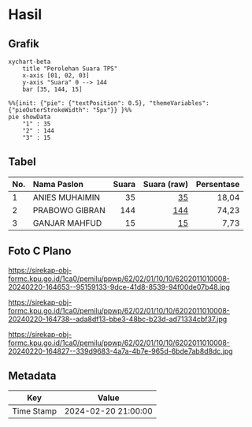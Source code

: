 # Hasil

## Grafik

```mermaid
xychart-beta
    title "Perolehan Suara TPS"
    x-axis [01, 02, 03]
    y-axis "Suara" 0 --> 144
    bar [35, 144, 15]
```

```mermaid
%%{init: {"pie": {"textPosition": 0.5}, "themeVariables": {"pieOuterStrokeWidth": "5px"}} }%%
pie showData
    "1" : 35
    "2" : 144
    "3" : 15
```

## Tabel

| No. | Nama Paslon    | Suara | Suara (raw) | Persentase |
|:--- |:-------------- | -----:| -----------:| ----------:|
| 1   | ANIES MUHAIMIN | 35    | [35][p-1]   | 18,04      |
| 2   | PRABOWO GIBRAN | 144   | [144][p-2]  | 74,23      |
| 3   | GANJAR MAHFUD  | 15    | [15][p-3]   | 7,73       |


[p-1]: https://github.com/gigit-pemilu/pemilu-2024-62-kalimantan-tengah/blob/main/pilpres/hitung-suara/sub/62-kalimantan-tengah/sub/02-kotawaringin-timur/sub/01-kota-besi/sub/1010-kota-besi-hilir/sub/008-tps/sub/paslon-1.txt
[p-2]: https://github.com/gigit-pemilu/pemilu-2024-62-kalimantan-tengah/blob/main/pilpres/hitung-suara/sub/62-kalimantan-tengah/sub/02-kotawaringin-timur/sub/01-kota-besi/sub/1010-kota-besi-hilir/sub/008-tps/sub/paslon-2.txt
[p-3]: https://github.com/gigit-pemilu/pemilu-2024-62-kalimantan-tengah/blob/main/pilpres/hitung-suara/sub/62-kalimantan-tengah/sub/02-kotawaringin-timur/sub/01-kota-besi/sub/1010-kota-besi-hilir/sub/008-tps/sub/paslon-3.txt

## Foto C Plano

https://sirekap-obj-formc.kpu.go.id/1ca0/pemilu/ppwp/62/02/01/10/10/6202011010008-20240220-164653--95159133-9dce-41d8-8539-94f00de07b48.jpg

https://sirekap-obj-formc.kpu.go.id/1ca0/pemilu/ppwp/62/02/01/10/10/6202011010008-20240220-164738--ada8df13-bbe3-48bc-b23d-ad71334cbf37.jpg

https://sirekap-obj-formc.kpu.go.id/1ca0/pemilu/ppwp/62/02/01/10/10/6202011010008-20240220-164827--339d9683-4a7a-4b7e-965d-6bde7ab8d8dc.jpg


## Metadata

| Key        | Value               |
| ---------- | ------------------- |
| Time Stamp | 2024-02-20 21:00:00 |



